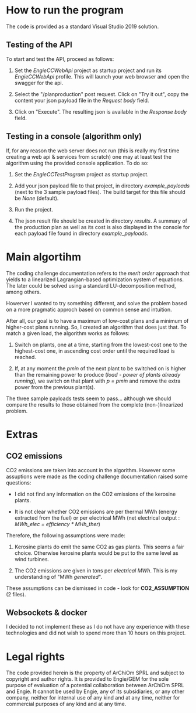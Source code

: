 # How to run the program

The code is provided as a standard Visual Studio 2019 solution.

## Testing of the API

To start and test the API, proceed as follows:

1. Set the *EngieCCWebApi* project as startup project and run its *EngieCCWebApi* profile. This will launch your web browser and open the swagger for the api.

1. Select the "/planproduction" post request. Click on "Try it out", copy the content your json payload file in the *Request body* field.

1. Click on "Execute". The resulting json is available in the *Response body* field.

## Testing in a console (algorithm only)

If, for any reason the web server does not run (this is really my first time creating a web api & services from scratch) one may at least test the algorithm using the provided console application. To do so:

1. Set the *EngieCCTestProgram* project as startup project.

1. Add your json payload file to that project, in directory *example_payloads* (next to the 3 sample payload files). The build target for this file should be *None* (default).

1. Run the project.

1. The json result file should be created in directory *results*. A summary of the production plan as well as its cost is also displayed in the console for each payload file found in directory *example_payloads*.

# Main algortihm

The coding challenge documentation refers to the *merit order* approach that yields to a linearized Lagrangian-based optimization system of equations. The later could be solved using a standard LU-decomposition method, among others.

Howerver I wanted to try something different, and solve the problem based on a more pragmatic approch based on common sense and intuition.

After all, our goal is to have a maximum of low-cost plans and a minimum of higher-cost plans running. So, I created an algorithm that does just that. To match a given load, the algorithm works as follows:

1. Switch on plants, one at a time, starting from the lowest-cost one to the highest-cost one, in ascending cost order until the required load is reached.

1. If, at any moment the *pmin* of the next plant to be switched on is higher than the remaining power to produce (*load - power of plants already running*), we switch on that plant with *p = pmin* and remove the extra power from the previous plant(s).

The three sample payloads tests seem to pass... although we should compare the results to those obtained from the complete (non-)linearized problem.

# Extras

## CO2 emissions

CO2 emissions are taken into account in the algorithm. However some assuptions were made as the coding challenge documentation raised some questions:

* I did not find any information on the CO2 emissions of the kerosine plants.

* It is not clear whether CO2 emissions are per thermal MWh (energy extracted from the fuel) or per electrical MWh (net electrical output : *MWh_elec = efficiency \* MHh_ther*)

Therefore, the following assumptions were made:

1. Kerosine plants do emit the same CO2 as gas plants. This seems a fair choice. Otherwise kerosine plants would be put to the same level as wind turbines.

1. The CO2 emissions are given in tons per *electrical MWh*. This is my understanding of "MWh *generated*".

These assumptions can be dismissed in code - look for **CO2_ASSUMPTION** (2 files).

## Websockets & docker

I decided to not implement these as I do not have any experience with these technologies and did not wish to spend more than 10 hours on this project.

# Legal rights

The code provided herein is the property of ArChiOm SPRL and subject to copyright and author rights. It is provided to Engie/GEM for the sole purpose of evaluation of a potential collaboration between ArChiOm SPRL and Engie. It cannot be used by Engie, any of its subsidiaries, or any other company, neither for internal use of any kind and at any time, neither for commercial purposes of any kind and at any time.



